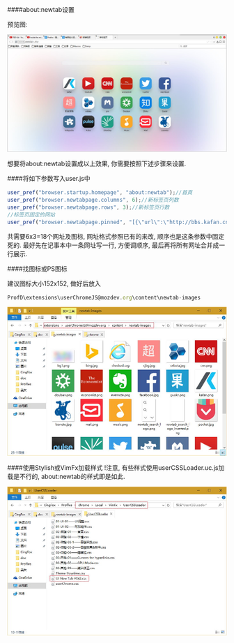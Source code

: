 ####about:newtab设置

预览图:

![](../img/preview.jpg)

想要将about:newtab设置成以上效果, 你需要按照下述步骤来设置.

####将如下参数写入user.js中

```javascript
user_pref("browser.startup.homepage", "about:newtab");//首頁
user_pref("browser.newtabpage.columns", 6);//新标签页列数
user_pref("browser.newtabpage.rows", 3);//新标签页行数
//标签页固定的网站
user_pref("browser.newtabpage.pinned", "[{\"url\":\"http://bbs.kafan.cn/forum-215-1.html\",\"title\":\"Kafan\"},{\"url\":\"https://www.youtube.com/\",\"title\":\"Youtube\"},{\"url\":\"http://www.cnn.com/\",\"title\":\"CNN\"},{\"url\":\"http://www.economist.com/\",\"title\":\"Economist\"},{\"url\":\"http://twitter.com/\",\"title\":\"Twitter\"},{\"url\":\"http://www.facebook.com/\",\"title\":\"Facebook\"},{\"url\":\"http://www.chaojibiaoge.com/\",\"title\":\"超级表格\"},{\"url\":\"http://www.cnbeta.com/\",\"title\":\"cnBeta\"},{\"url\":\"http://www.woshipm.com/\",\"title\":\"pm\"},{\"url\":\"http://www.douban.com/\",\"title\":\"Douban\"},{\"url\":\"http://www.zhihu.com/explore\",\"title\":\" Zhihu\"},{\"url\":\"http://www.guokr.com/\",\"title\":\"Guokr\"},{\"url\":\"https://www.wikipedia.org/\",\"title\":\"Wikipedia\"},{\"url\":\"http://www.linkedin.com/today/?trk=nav_responsive_sub_nav_pulse\",\"title\":\"Pulse\"},{\"url\":\"http://www.shanbay.com/\",\"title\":\"Shanbay\"},{\"url\":\"http://music.163.com/\",\"title\":\"Music\"},{\"url\":\"http://email.163.com/\",\"title\":\"Mail\"},{\"url\":\"https://leanote.com/note/55dd7cc953b26f7350000019\",\"title\":\"Leanote\"}]");
```

共需要6x3=18个网址及图标, 网址格式参照已有的来改, 顺序也是这条参数中固定死的. 最好先在记事本中一条网址写一行, 方便调顺序, 最后再将所有网址合并成一行展示.

####找图标或PS图标

建议图标大小152x152, 做好后放入

```javascript
ProfD\extensions\userChromeJS@mozdev.org\content\newtab-images
```

![](../img/newtab-images.jpg)

####使用Stylish或VimFx加载样式
!注意, 有些样式使用userCSSLoader.uc.js加载是不行的, about:newtab的样式即是如此.

![](../img/newtab-css.jpg)
